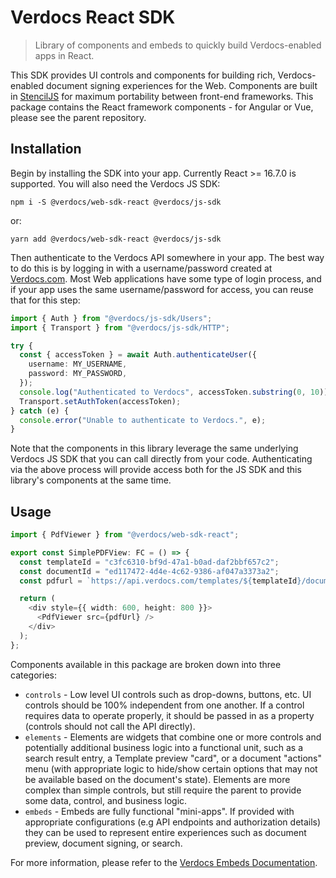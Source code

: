 # Verdocs React SDK

> Library of components and embeds to quickly build Verdocs-enabled apps in React.

This SDK provides UI controls and components for building rich, Verdocs-enabled document signing experiences for the Web. Components
are built in [StencilJS](https://stenciljs.com/) for maximum portability between front-end frameworks. This package contains the
React framework components - for Angular or Vue, please see the parent repository.

## Installation

Begin by installing the SDK into your app. Currently React >= 16.7.0 is supported. You will also need the Verdocs JS SDK:

    npm i -S @verdocs/web-sdk-react @verdocs/js-sdk

or:

    yarn add @verdocs/web-sdk-react @verdocs/js-sdk

Then authenticate to the Verdocs API somewhere in your app. The best way to do this is by logging in with a username/password
created at [Verdocs.com](https://verdocs.com). Most Web applications have some type of login process, and if your app uses the
same username/password for access, you can reuse that for this step:

```typescript
import { Auth } from "@verdocs/js-sdk/Users";
import { Transport } from "@verdocs/js-sdk/HTTP";

try {
  const { accessToken } = await Auth.authenticateUser({
    username: MY_USERNAME,
    password: MY_PASSWORD,
  });
  console.log("Authenticated to Verdocs", accessToken.substring(0, 10));
  Transport.setAuthToken(accessToken);
} catch (e) {
  console.error("Unable to authenticate to Verdocs.", e);
}
```

Note that the components in this library leverage the same underlying Verdocs JS SDK that you can call directly from your code.
Authenticating via the above process will provide access both for the JS SDK and this library's components at the same time.

## Usage

```typescript jsx
import { PdfViewer } from "@verdocs/web-sdk-react";

export const SimplePDFView: FC = () => {
  const templateId = "c3fc6310-bf9d-47a1-b0ad-daf2bbf657c2";
  const documentId = "ed117472-4d4e-4c62-9386-af047a3373a2";
  const pdfurl = `https://api.verdocs.com/templates/${templateId}/documents/${documentId}?file=true`;

  return (
    <div style={{ width: 600, height: 800 }}>
      <PdfViewer src={pdfUrl} />
    </div>
  );
};
```

Components available in this package are broken down into three categories:

- `controls` - Low level UI controls such as drop-downs, buttons, etc. UI controls should be 100% independent from one another. If
  a control requires data to operate properly, it should be passed in as a property (controls should not call the API directly).
- `elements` - Elements are widgets that combine one or more controls and potentially additional business logic into a functional unit,
  such as a search result entry, a Template preview "card", or a document "actions" menu (with appropriate logic to hide/show certain
  options that may not be available based on the document's state). Elements are more complex than simple controls, but still require the
  parent to provide some data, control, and business logic.
- `embeds` - Embeds are fully functional "mini-apps". If provided with appropriate configurations (e.g API endpoints and authorization
  details) they can be used to represent entire experiences such as document preview, document signing, or search.

For more information, please refer to the [Verdocs Embeds Documentation](https://developers.verdocs.com/embeds/index.html).

